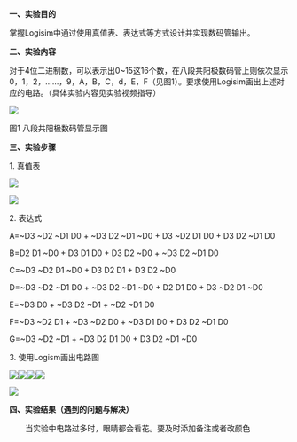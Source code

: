 

**一、实验目的**

掌握Logisim中通过使用真值表、表达式等方式设计并实现数码管输出。

**二、实验内容**

对于4位二进制数，可以表示出0~15这16个数，在八段共阳极数码管上则依次显示0，1，2，……，9，A，B，C，d，E，F（见图1）。要求使用Logisim画出上述对应的电路。（具体实验内容见实验视频指导）

![](Aspose.Words.70290057-116e-4b73-a007-33ff880642a9.002.png)

图1 八段共阳极数码管显示图

**三、实验步骤**

1\. 真值表

![](Aspose.Words.70290057-116e-4b73-a007-33ff880642a9.003.png)

![](Aspose.Words.70290057-116e-4b73-a007-33ff880642a9.004.png)

2\. 表达式

A=~D3 ~D2 ~D1 D0 + ~D3 D2 ~D1 ~D0 + D3 ~D2 D1 D0 + D3 D2 ~D1 D0

B=D2 D1 ~D0 + D3 D1 D0 + D3 D2 ~D0 + ~D3 D2 ~D1 D0

C=~D3 ~D2 D1 ~D0 + D3 D2 D1 + D3 D2 ~D0

D=~D3 ~D2 ~D1 D0 + ~D3 D2 ~D1 ~D0 + D2 D1 D0 + D3 ~D2 D1 ~D0

E=~D3 D0 + ~D3 D2 ~D1 + ~D2 ~D1 D0

F=~D3 ~D2 D1 + ~D3 ~D2 D0 + ~D3 D1 D0 + D3 D2 ~D1 D0

G=~D3 ~D2 ~D1 + ~D3 D2 D1 D0 + D3 D2 ~D1 ~D0

3\. 使用Logism画出电路图

![](Aspose.Words.70290057-116e-4b73-a007-33ff880642a9.005.png)![](Aspose.Words.70290057-116e-4b73-a007-33ff880642a9.006.png)![](Aspose.Words.70290057-116e-4b73-a007-33ff880642a9.007.png)![](Aspose.Words.70290057-116e-4b73-a007-33ff880642a9.008.png)


![](Aspose.Words.70290057-116e-4b73-a007-33ff880642a9.009.png)

**四、实验结果（遇到的问题与解决）**

`    `当实验中电路过多时，眼睛都会看花。要及时添加备注或者改颜色


